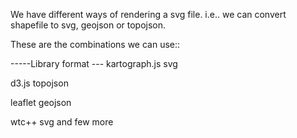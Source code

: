 We have different ways of rendering a svg file. i.e.. we can convert shapefile to svg, geojson or topojson.

These are the combinations we can use::


-----Library  	   format ---
kartograph.js 		svg 

d3.js 			topojson

leaflet 		geojson

wtc++                   svg
and few more
